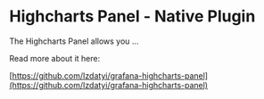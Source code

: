 # Highcharts Panel -  Native Plugin

The Highcharts Panel allows you ...

Read more about it here:

[https://github.com/Izdatyi/grafana-highcharts-panel](https://github.com/Izdatyi/grafana-highcharts-panel)